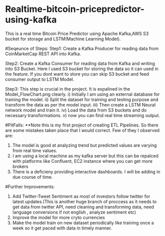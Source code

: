 # Realtime-bitcoin-pricepredictor-using-kafka
This is a real time Bitcoin Price Predictor using Apache Kafka,AWS S3 bucket for storage and LSTM(Machine Learning Model).

#Seqeunce of Steps:
Step1: Create a Kafka Producer for reading data from CoinMarketCap REST API into Kafka.

Step2: Create a Kafka Consumer for reading data from Kafka and writing into S3 Bucket. Here I used S3 bucket for storing the data so it can used in the feature. If you          dont want to store you can skip S3 bucket and feed consumer output to LSTM Model.

Step3: This step is crucial in the project. It is expalined in the Model_FlowChart.png clearly.
       i) Initially I am using an external database for training the model.
       ii) Split the dataset for training and testing purpose and transform the data as per the model input.
       iii) Then create a LSTM Neural network model and train it.
       iv) Load the data from S3 buckets and do necessary transformations.
       v) now you can find real time streaming output.
       

#PitFalls:
**Note this is my first project of creating ETL Pipelines. So there are some mistakes taken place that I would correct. Few of they I observed are:
1. The model is good at analyzing trend but predicted values are varying from real time values.
2. I am using a local machine as my kafka server but this can be repalced with platforms like Confluent, EC2 instance where you can get more brokers
3. There is a deficieny providing interactive dashboards. I will be adding in due course of time.


#Further Improvements:
1. Add Twitter-Tweet Sentiment as most of investors follow twitter for latest updates.(This is another huge branch of proccess as it needs to get data from twitter API,    need cleaning and transforming data, need language conversions if not english , analyze sentiment etc)
2. Improve the model for more cryto currencies
3. Make the model train on new dataset periodically like training once a week so it get paced with data in timely manner.

